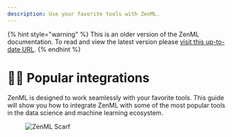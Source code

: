```yaml
---
description: Use your favorite tools with ZenML.
---
```


{% hint style="warning" %}
This is an older version of the ZenML documentation. To read and view the latest version please [visit this up-to-date URL](https://docs.zenml.io).
{% endhint %}


# 👨‍🎤 Popular integrations

ZenML is designed to work seamlessly with your favorite tools. This guide will
show you how to integrate ZenML with some of the most popular tools in the data
science and machine learning ecosystem.

<figure><img src="https://static.scarf.sh/a.png?x-pxid=f0b4f458-0a54-4fcd-aa95-d5ee424815bc" alt="ZenML Scarf"><figcaption></figcaption></figure>
